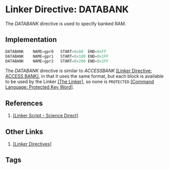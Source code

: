 # Linker Directive: DATABANK

The *DATABANK* directive is used to specify banked RAM.  

## Implementation
```c
DATABANK	NAME=gpr0	START=0x80	END=0xFF  
DATABANK	NAME=gpr1	START=0x100	END=0x1FF  
DATABANK	NAME=gpr2	START=0x200	END=0x2FF  
```

The *DATABANK* directive is similar to *ACCESSBANK* [\[Linker Directive: ACCESS BANK\]](../202202120236), in that it uses the same format, but each block is available to be used by the Linker [\[The Linker\]](../202202120018), so none is `PROTECTED` [\[Command Language: Protected Key Word\]](../202202151856).   

## References
1. [\[Linker Script - Science Direct\]](https://www.sciencedirect.com/topics/engineering/linker-script)  

## Other Links
1. [\[Linker Directives\]](../202202120014)  

## Tags
